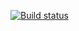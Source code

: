 [![Build status](https://ci.appveyor.com/api/projects/status/iubrj6adirhb51f6?svg=true)](https://ci.appveyor.com/project/artemyev86an/selenide)
